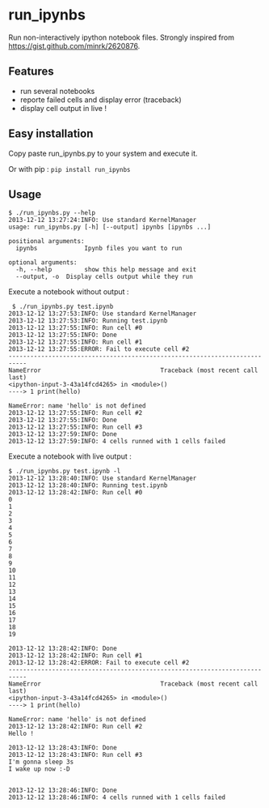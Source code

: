 # run_ipynbs

Run non-interactively ipython notebook files. Strongly inspired from https://gist.github.com/minrk/2620876.

## Features

- run several notebooks
- reporte failed cells and display error (traceback)
- display cell output in live !

## Easy installation

Copy paste run_ipynbs.py to your system and execute it.

Or with pip : `pip install run_ipynbs`

## Usage

```
$ ./run_ipynbs.py --help
2013-12-12 13:27:24:INFO: Use standard KernelManager
usage: run_ipynbs.py [-h] [--output] ipynbs [ipynbs ...]

positional arguments:
  ipynbs             Ipynb files you want to run

optional arguments:
  -h, --help         show this help message and exit
  --output, -o  Display cells output while they run
```

Execute a notebook without output :

```
 $ ./run_ipynbs.py test.ipynb
2013-12-12 13:27:53:INFO: Use standard KernelManager
2013-12-12 13:27:53:INFO: Running test.ipynb
2013-12-12 13:27:55:INFO: Run cell #0
2013-12-12 13:27:55:INFO: Done
2013-12-12 13:27:55:INFO: Run cell #1
2013-12-12 13:27:55:ERROR: Fail to execute cell #2
---------------------------------------------------------------------------
NameError                                 Traceback (most recent call last)
<ipython-input-3-43a14fcd4265> in <module>()
----> 1 print(hello)

NameError: name 'hello' is not defined
2013-12-12 13:27:55:INFO: Run cell #2
2013-12-12 13:27:55:INFO: Done
2013-12-12 13:27:55:INFO: Run cell #3
2013-12-12 13:27:59:INFO: Done
2013-12-12 13:27:59:INFO: 4 cells runned with 1 cells failed
```

Execute a notebook with live output :

```
$ ./run_ipynbs.py test.ipynb -l
2013-12-12 13:28:40:INFO: Use standard KernelManager
2013-12-12 13:28:40:INFO: Running test.ipynb
2013-12-12 13:28:42:INFO: Run cell #0
0
1
2
3
4
5
6
7
8
9
10
11
12
13
14
15
16
17
18
19

2013-12-12 13:28:42:INFO: Done
2013-12-12 13:28:42:INFO: Run cell #1
2013-12-12 13:28:42:ERROR: Fail to execute cell #2
---------------------------------------------------------------------------
NameError                                 Traceback (most recent call last)
<ipython-input-3-43a14fcd4265> in <module>()
----> 1 print(hello)

NameError: name 'hello' is not defined
2013-12-12 13:28:42:INFO: Run cell #2
Hello !

2013-12-12 13:28:43:INFO: Done
2013-12-12 13:28:43:INFO: Run cell #3
I'm gonna sleep 3s
I wake up now :-D


2013-12-12 13:28:46:INFO: Done
2013-12-12 13:28:46:INFO: 4 cells runned with 1 cells failed
```
